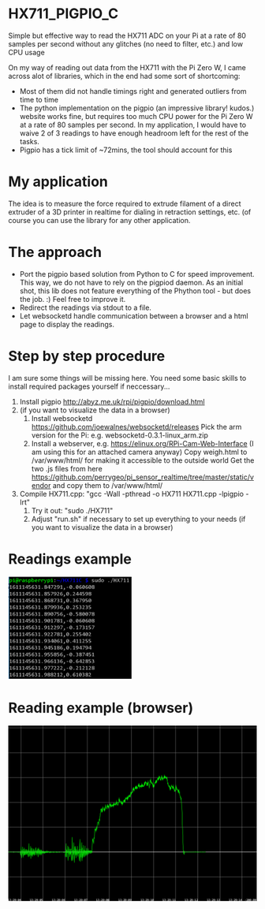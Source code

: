 # HX711_PIGPIO_C
Simple but effective way to read the HX711 ADC on your Pi at a rate of 80 samples per second without any glitches (no need to filter, etc.) and low CPU usage

On my way of reading out data from the HX711 with the Pi Zero W, I came across alot of libraries, which in the end had some sort of shortcoming:
- Most of them did not handle timings right and generated outliers from time to time
- The python implementation on the pigpio (an impressive library! kudos.) website works fine, but requires too much CPU power for the Pi Zero W at a rate of 80 samples per second. In my application, I would have to waive 2 of 3 readings to have enough headroom left for the rest of the tasks.
- Pigpio has a tick limit of ~72mins, the tool should account for this

# My application
The idea is to measure the force required to extrude filament of a direct extruder of a 3D printer in realtime for dialing in retraction settings, etc. (of course you can use the library for any other application.

# The approach
- Port the pigpio based solution from Python to C for speed improvement. This way, we do not have to rely on the pigpiod daemon. As an initial shot, this lib does not feature everything of the Phython tool - but does the job. :) Feel free to improve it.
- Redirect the readings via stdout to a file. 
- Let websocketd handle communication between a browser and a html page to display the readings.

# Step by step procedure
I am sure some things will be missing here. You need some basic skills to install required packages yourself if neccessary...

1. Install pigpio http://abyz.me.uk/rpi/pigpio/download.html
2. (if you want to visualize the data in a browser)
    1. Install websocketd https://github.com/joewalnes/websocketd/releases
       Pick the arm version for the Pi: e.g. websocketd-0.3.1-linux_arm.zip
    2. Install a webserver, e.g. https://elinux.org/RPi-Cam-Web-Interface (I am using this for an attached camera anyway)
       Copy weigh.html to /var/www/html/ for making it accessible to the outside world
       Get the two .js files from here https://github.com/perrygeo/pi_sensor_realtime/tree/master/static/vendor and copy them to /var/www/html/
3. Compile HX711.cpp: "gcc -Wall -pthread -o HX711 HX711.cpp -lpigpio -lrt"
    1. Try it out: "sudo ./HX711"
    2. Adjust "run.sh" if necessary to set up everything to your needs (if you want to visualize the data in a browser)

# Readings example
<img src="https://github.com/DupiDachs/HX711_PIGPIO_C/blob/main/screenshots/readingShell.png" width="250">

# Reading example (browser)
<img src="https://github.com/DupiDachs/HX711_PIGPIO_C/blob/main/screenshots/readingBrowser.png" width="700">
